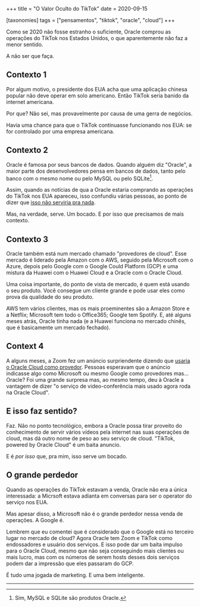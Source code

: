 +++
title = "O Valor Oculto do TikTok"
date = 2020-09-15

[taxonomies]
tags = ["pensamentos", "tiktok", "oracle", "cloud"]
+++

Como se 2020 não fosse estranho o suficiente, Oracle comprou as operações do
TikTok nos Estados Unidos, o que aparentemente não faz a menor sentido.

A não ser que faça.

<!-- more -->

## Contexto 1

Por algum motivo, o presidente dos EUA acha que uma aplicação chinesa popular
não deve operar em solo americano. Então TikTok seria banido da internet
americana.

Por que? Não sei, mas provavelmente por causa de uma gerra de negócios.

Havia uma chance para que o TikTok continuasse funcionando nos EUA: se for
controlado por uma empresa americana.

## Contexto 2

Oracle é famosa por seus bancos de dados. Quando alguém diz "Oracle", a maior
parte dos desenvolvedores pensa em bancos de dados, tanto pelo banco com o
mesmo nome ou pelo MySQL ou pelo SQLite[^1].

Assim, quando as notícias de qua a Oracle estaria comprando as operações do
TikTok nos EUA apareceu, isso confundiu várias pessoas, ao ponto de dizer que
[isso não serviria pra nada](https://www.theverge.com/2020/9/14/21436035/tiktok-oracle-deal-bytedance-president-trump-safety).

Mas, na verdade, serve. Um bocado. E por isso que precisamos de mais contexto.

## Contexto 3

Oracle também está num mercado chamado "provedores de cloud". Esse mercado é
liderado pela Amazon com o AWS, seguido pela Microsoft com o Azure, depois pelo
Google com o Google Could Platform (GCP) e uma mistura da Huawei com o Huawei
Cloud e a Oracle com o Oracle Cloud.

Uma coisa importante, do ponto de vista de mercado, é quem está usando o seu
produto. Você consegue um cliente grande e pode usar eles como prova da
qualidade do seu produto.

AWS tem vários clientes, mas os mais proeminentes são a Amazon Store e a
Netflix; Microsoft tem todo o Office365; Google tem Spotify. E, até alguns
meses atrás, Oracle tinha nada (e a Huawei funciona no mercado chinês, que é
basicamente um mercado fechado).

## Context 4

A alguns meses, a Zoom fez um anúncio surpriendente dizendo que [usaria o
Oracle Cloud como provedor](https://www.reuters.com/article/us-oracle-zoom-video-commn-idUSKCN22A1R9).
Pessoas esperavam que o anúncio indicasse algo como Microsoft ou mesmo Google
como provedores mas... Oracle? Foi uma grande surpresa mas, ao mesmo tempo, deu
à Oracle a vantagem de dizer "o serviço de video-conferência mais usado agora
roda na Oracle Cloud".

## E isso faz sentido?

Faz. Não no ponto tecnológico, embora a Oracle possa tirar proveito do
conhecimento de servir vários vídeos pela internet nas suas operações de cloud,
mas dá outro nome de peso ao seu serviço de cloud. "TikTok, powered by Oracle
Cloud" é um baita anuncio.

E é *por isso* que, pra mim, isso serve um bocado.

## O grande perdedor

Quando as operações do TikTok estavam a venda, Oracle não era a única
interessada: a Micrsoft estava adianta em conversas para ser o operator do
serviço nos EUA.

Mas apesar disso, a Microsoft não é o grande perdedor nessa venda de operações.
A Google é.

Lembrem que eu comentei que é considerado que o Google está no terceiro lugar
no mercado de cloud? Agora Oracle tem Zoom e TikTok como endossadores e usuário
dos serviços. E isso pode dar um baita impulso para o Oracle Cloud, mesmo que
não seja conseguindo mais clientes ou mais lucro, mas com os números de serem
hosts desses dois serviços podem dar a impressão que eles passaram do GCP.

É tudo uma jogada de marketing. E uma bem inteligente.

---

[^1]: Sim, MySQL e SQLite são produtos Oracle.

<!-- 
vim:spelllang=pt:
-->
